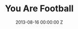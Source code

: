 ---
title: You Are Football
tags:
- home
image: "/uploads/you-are-football.jpg"
brand: Barclays
agency: BBH
production-company: Blink
date: 2013-08-16 00:00:00 Z
director: Benito Montorio
with:
imdb:
video: 281648922
layout: project
is-in-production: 
---